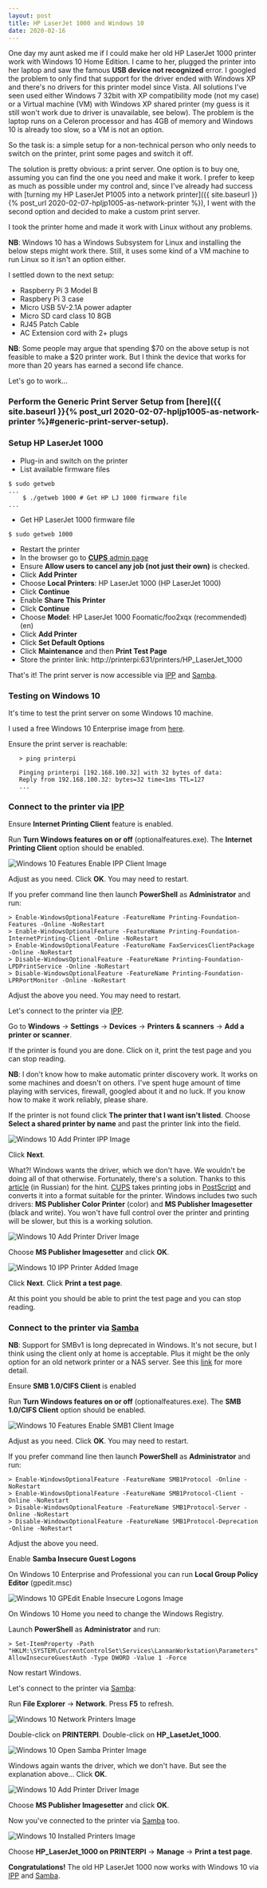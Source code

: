 ```yaml
---
layout: post
title: HP LaserJet 1000 and Windows 10
date: 2020-02-16
---
```

One day my aunt asked me if I could make her old HP LaserJet 1000 printer work
with Windows 10 Home Edition. I came to her, plugged the printer into her laptop
and saw the famous **USB device not recognized** error. I googled the problem to
only find that support for the driver ended with Windows XP and there's no
drivers for this printer model since Vista. All solutions I've seen used either
Windows 7 32bit with XP compatibility mode (not my case) or a Virtual machine
(VM) with Windows XP shared printer (my guess is it still won't work due to
driver is unavailable, see below). The problem is the laptop runs on a Celeron
processor and has 4GB of memory and Windows 10 is already too slow, so a VM is
not an option.

So the task is: a simple setup for a non-technical person who only needs to
switch on the printer, print some pages and switch it off.

The solution is pretty obvious: a print server. One option is to buy one,
assuming you can find the one you need and make it work. I prefer to keep as
much as possible under my control and, since I've already had success with
[turning my HP LaserJet P1005 into a network printer]({{ site.baseurl }}{% post_url 2020-02-07-hpljp1005-as-network-printer %}),
I went with the second option and decided to make a custom print server.

I took the printer home and made it work with Linux without any problems.

**NB**: Windows 10 has a Windows Subsystem for Linux and installing the below
steps might work there. Still, it uses some kind of a VM machine to run Linux
so it isn't an option either.

I settled down to the next setup:
* Raspberry Pi 3 Model B
* Raspbery Pi 3 case
* Micro USB 5V-2.1A power adapter
* Micro SD card class 10 8GB
* RJ45 Patch Cable
* AC Extension cord with 2+ plugs

**NB**: Some people may argue that spending $70 on the above setup is not
feasible to make a $20 printer work. But I think the device that works for more
than 20 years has earned a second life chance.

Let's go to work...

### Perform the Generic Print Server Setup from [here]({{ site.baseurl }}{% post_url 2020-02-07-hpljp1005-as-network-printer %}#generic-print-server-setup).

### Setup HP LaserJet 1000

* Plug-in and switch on the printer
* List available firmware files
```
$ sudo getweb
...
    $ ./getweb 1000	# Get HP LJ 1000 firmware file
...
```
* Get HP LaserJet 1000 firmware file
```
$ sudo getweb 1000
```
* Restart the printer
* In the browser go to [**CUPS** admin page](http://printerpi:631/admin)
* Ensure **Allow users to cancel any job (not just their own)** is checked.
* Click **Add Printer**
* Choose **Local Printers**: HP LaserJet 1000 (HP LaserJet 1000)
* Click **Continue**
* Enable **Share This Printer**
* Click **Continue**
* Choose **Model**: HP LaserJet 1000 Foomatic/foo2xqx (recommended) (en)
* Click **Add Printer**
* Click **Set Default Options**
* Click **Maintenance** and then **Print Test Page**
* Store the printer link: http://printerpi:631/printers/HP_LaserJet_1000

That's it! The print server is now accessible via
[IPP](https://en.wikipedia.org/wiki/Internet_Printing_Protocol) and [Samba](https://www.samba.org).

### Testing on Windows 10

It's time to test the print server on some Windows 10 machine.

I used a free Windows 10 Enterprise image from
[here](https://developer.microsoft.com/en-us/microsoft-edge/tools/vms/).

Ensure the print server is reachable:
```
   > ping printerpi

   Pinging printerpi [192.168.100.32] with 32 bytes of data:
   Reply from 192.168.100.32: bytes=32 time<1ms TTL=127
   ...
```

### Connect to the printer via [IPP](https://en.wikipedia.org/wiki/Internet_Printing_Protocol)

Ensure **Internet Printing Client** feature is enabled.

Run **Turn Windows features on or off** (optionalfeatures.exe).
The **Internet Printing Client** option should be enabled.

![Windows 10 Features Enable IPP Client Image](/assets/images/hplj1000-and-windows10/enable-ipp-client.png)

Adjust as you need. Click **OK**. You may need to restart.

If you prefer command line then launch **PowerShell** as **Administrator** and run:
```
> Enable-WindowsOptionalFeature -FeatureName Printing-Foundation-Features -Online -NoRestart
> Enable-WindowsOptionalFeature -FeatureName Printing-Foundation-InternetPrinting-Client -Online -NoRestart
> Enable-WindowsOptionalFeature -FeatureName FaxServicesClientPackage -Online -NoRestart
> Disable-WindowsOptionalFeature -FeatureName Printing-Foundation-LPDPrintService -Online -NoRestart
> Disable-WindowsOptionalFeature -FeatureName Printing-Foundation-LPRPortMonitor -Online -NoRestart
```

Adjust the above you need. You may need to restart.

Let's connect to the printer via [IPP](https://en.wikipedia.org/wiki/Internet_Printing_Protocol).

Go to **Windows** -> **Settings** -> **Devices** -> **Printers & scanners** -> **Add a printer or scanner**.

If the printer is found you are done. Click on it, print the test page and you can stop reading.

**NB**: I don't know how to make automatic printer discovery work.
It works on some machines and doesn't on others. I've spent huge
amount of time playing with services, firewall, googled about it and no luck.
If you know how to make it work reliably, please share.

If the printer is not found click **The printer that I want isn't listed**.
Choose **Select a shared printer by name** and past the printer link into the field.

![Windows 10 Add Printer IPP Image](/assets/images/hplj1000-and-windows10/add-printer-ipp.png)

Click **Next**.

What?! Windows wants the driver, which we don't have. We wouldn't be doing all of that otherwise.
Fortunately, there's a solution. Thanks to this
[article](https://j4web.ru/windows/7-pechat-na-printer-v-linux.html) (in Russian) for the hint.
[CUPS](https://en.wikipedia.org/wiki/CUPS) takes printing jobs in
[PostScript](https://en.wikipedia.org/wiki/PostScript) and converts it into a format suitable
for the printer. Windows includes two such drivers: **MS Publisher Color Printer** (color) and
**MS Publisher Imagesetter** (black and write). You won't have full control over the printer and
printing will be slower, but this is a working solution.

![Windows 10 Add Printer Driver Image](/assets/images/hplj1000-and-windows10/add-printer-driver.png)

Choose **MS Publisher Imagesetter** and click **OK**.

![Windows 10 IPP Printer Added Image](/assets/images/hplj1000-and-windows10/ipp-printer-success.png)

Click **Next**. Click **Print a test page**.

At this point you should be able to print the test page and you can stop reading.

### Connect to the printer via [Samba](https://www.samba.org)

**NB**: Support for SMBv1 is long deprecated in Windows. It's not secure, but I think
using the client only at home is acceptable. Plus it might be the only option
for an old network printer or a NAS server. See this
[link](https://docs.microsoft.com/en-nz/windows-server/storage/file-server/troubleshoot/detect-enable-and-disable-smbv1-v2-v3)
for more detail.

Ensure **SMB 1.0/CIFS Client** is enabled

Run **Turn Windows features on or off** (optionalfeatures.exe).
The **SMB 1.0/CIFS Client** option should be enabled.

![Windows 10 Features Enable SMB1 Client Image](/assets/images/hplj1000-and-windows10/enable-smb1-client.png)

Adjust as you need. Click **OK**. You may need to restart.

If you prefer command line then launch **PowerShell** as **Administrator** and run:
```
> Enable-WindowsOptionalFeature -FeatureName SMB1Protocol -Online -NoRestart
> Enable-WindowsOptionalFeature -FeatureName SMB1Protocol-Client -Online -NoRestart
> Disable-WindowsOptionalFeature -FeatureName SMB1Protocol-Server -Online -NoRestart
> Disable-WindowsOptionalFeature -FeatureName SMB1Protocol-Deprecation -Online -NoRestart
```

Adjust the above you need.

Enable **Samba Insecure Guest Logons**

On Windows 10 Enterprise and Professional you can run **Local Group Policy Editor** (gpedit.msc)

![Windows 10 GPEdit Enable Insecure Logons Image](/assets/images/hplj1000-and-windows10/enable-insecure-logons.png)

On Windows 10 Home you need to change the Windows Registry.

Launch **PowerShell** as **Administrator** and run:

```
> Set-ItemProperty -Path "HKLM:\SYSTEM\CurrentControlSet\Services\LanmanWorkstation\Parameters" AllowInsecureGuestAuth -Type DWORD -Value 1 -Force
```

Now restart Windows.

Let's connect to the printer via [Samba](https://www.samba.org):

Run **File Explorer** -> **Network**. Press **F5** to refresh.

![Windows 10 Network Printers Image](/assets/images/hplj1000-and-windows10/open-printerpi.png)

Double-click on **PRINTERPI**. Double-click on **HP_LasetJet_1000**.

![Windows 10 Open Samba Printer Image](/assets/images/hplj1000-and-windows10/open-smb-printer.png)

Windows again wants the driver, which we don't have. But see the explanation above...
Click **OK**.

![Windows 10 Add Printer Driver Image](/assets/images/hplj1000-and-windows10/add-printer-driver.png)

Choose **MS Publisher Imagesetter** and click **OK**.

Now you've connected to the printer via [Samba](https://www.samba.org) too.

![Windows 10 Installed Printers Image](/assets/images/hplj1000-and-windows10/installed-printers.png)

Choose **HP_LaserJet_1000 on PRINTERPI** -> **Manage** -> **Print a test page**.

**Congratulations!** The old HP LaserJet 1000 now works with Windows 10 via
[IPP](https://en.wikipedia.org/wiki/Internet_Printing_Protocol) and [Samba](https://www.samba.org).
